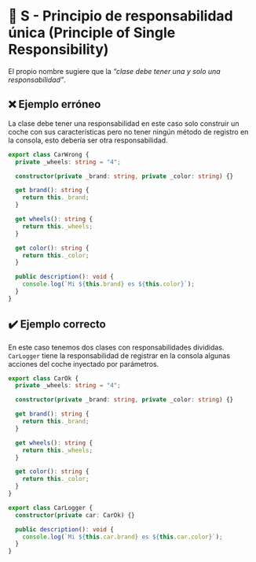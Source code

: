 # 💎 S - Principio de responsabilidad única (Principle of Single Responsibility)

El propio nombre sugiere que la *“clase debe tener una y solo una responsabilidad”*.

## ❌ Ejemplo erróneo

La clase debe tener una responsabilidad en este caso
solo construir un coche con sus características pero no
tener ningún método de registro en la consola, esto debería ser otra
responsabilidad.

```ts
export class CarWrong {
  private _wheels: string = "4";

  constructor(private _brand: string, private _color: string) {}

  get brand(): string {
    return this._brand;
  }

  get wheels(): string {
    return this._wheels;
  }

  get color(): string {
    return this._color;
  }

  public description(): void {
    console.log(`Mi ${this.brand} es ${this.color}`);
  }
}
```

## ✔️ Ejemplo correcto

En este caso tenemos dos clases con responsabilidades divididas.
`CarLogger` tiene la responsabilidad de registrar en la consola algunas acciones
del coche inyectado por parámetros.

```ts
export class CarOk {
  private _wheels: string = "4";

  constructor(private _brand: string, private _color: string) {}

  get brand(): string {
    return this._brand;
  }

  get wheels(): string {
    return this._wheels;
  }

  get color(): string {
    return this._color;
  }
}

export class CarLogger {
  constructor(private car: CarOk) {}

  public description(): void {
    console.log(`Mi ${this.car.brand} es ${this.car.color}`);
  }
}
```
